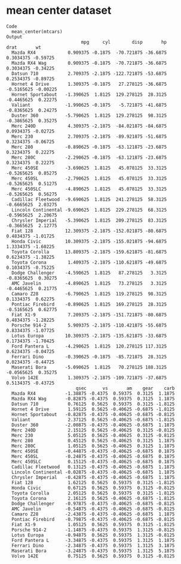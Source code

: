 # mean center dataset

    Code
      mean_center(mtcars)
    Output
                                mpg     cyl        disp       hp       drat       wt
      Mazda RX4            0.909375 -0.1875  -70.721875 -36.6875  0.3034375 -0.59725
      Mazda RX4 Wag        0.909375 -0.1875  -70.721875 -36.6875  0.3034375 -0.34225
      Datsun 710           2.709375 -2.1875 -122.721875 -53.6875  0.2534375 -0.89725
      Hornet 4 Drive       1.309375 -0.1875   27.278125 -36.6875 -0.5165625 -0.00225
      Hornet Sportabout   -1.390625  1.8125  129.278125  28.3125 -0.4465625  0.22275
      Valiant             -1.990625 -0.1875   -5.721875 -41.6875 -0.8365625  0.24275
      Duster 360          -5.790625  1.8125  129.278125  98.3125 -0.3865625  0.35275
      Merc 240D            4.309375 -2.1875  -84.021875 -84.6875  0.0934375 -0.02725
      Merc 230             2.709375 -2.1875  -89.921875 -51.6875  0.3234375 -0.06725
      Merc 280            -0.890625 -0.1875  -63.121875 -23.6875  0.3234375  0.22275
      Merc 280C           -2.290625 -0.1875  -63.121875 -23.6875  0.3234375  0.22275
      Merc 450SE          -3.690625  1.8125   45.078125  33.3125 -0.5265625  0.85275
      Merc 450SL          -2.790625  1.8125   45.078125  33.3125 -0.5265625  0.51275
      Merc 450SLC         -4.890625  1.8125   45.078125  33.3125 -0.5265625  0.56275
      Cadillac Fleetwood  -9.690625  1.8125  241.278125  58.3125 -0.6665625  2.03275
      Lincoln Continental -9.690625  1.8125  229.278125  68.3125 -0.5965625  2.20675
      Chrysler Imperial   -5.390625  1.8125  209.278125  83.3125 -0.3665625  2.12775
      Fiat 128            12.309375 -2.1875 -152.021875 -80.6875  0.4834375 -1.01725
      Honda Civic         10.309375 -2.1875 -155.021875 -94.6875  1.3334375 -1.60225
      Toyota Corolla      13.809375 -2.1875 -159.621875 -81.6875  0.6234375 -1.38225
      Toyota Corona        1.409375 -2.1875 -110.621875 -49.6875  0.1034375 -0.75225
      Dodge Challenger    -4.590625  1.8125   87.278125   3.3125 -0.8365625  0.30275
      AMC Javelin         -4.890625  1.8125   73.278125   3.3125 -0.4465625  0.21775
      Camaro Z28          -6.790625  1.8125  119.278125  98.3125  0.1334375  0.62275
      Pontiac Firebird    -0.890625  1.8125  169.278125  28.3125 -0.5165625  0.62775
      Fiat X1-9            7.209375 -2.1875 -151.721875 -80.6875  0.4834375 -1.28225
      Porsche 914-2        5.909375 -2.1875 -110.421875 -55.6875  0.8334375 -1.07725
      Lotus Europa        10.309375 -2.1875 -135.621875 -33.6875  0.1734375 -1.70425
      Ford Pantera L      -4.290625  1.8125  120.278125 117.3125  0.6234375 -0.04725
      Ferrari Dino        -0.390625 -0.1875  -85.721875  28.3125  0.0234375 -0.44725
      Maserati Bora       -5.090625  1.8125   70.278125 188.3125 -0.0565625  0.35275
      Volvo 142E           1.309375 -2.1875 -109.721875 -37.6875  0.5134375 -0.43725
                              qsec      vs       am    gear    carb
      Mazda RX4           -1.38875 -0.4375  0.59375  0.3125  1.1875
      Mazda RX4 Wag       -0.82875 -0.4375  0.59375  0.3125  1.1875
      Datsun 710           0.76125  0.5625  0.59375  0.3125 -1.8125
      Hornet 4 Drive       1.59125  0.5625 -0.40625 -0.6875 -1.8125
      Hornet Sportabout   -0.82875 -0.4375 -0.40625 -0.6875 -0.8125
      Valiant              2.37125  0.5625 -0.40625 -0.6875 -1.8125
      Duster 360          -2.00875 -0.4375 -0.40625 -0.6875  1.1875
      Merc 240D            2.15125  0.5625 -0.40625  0.3125 -0.8125
      Merc 230             5.05125  0.5625 -0.40625  0.3125 -0.8125
      Merc 280             0.45125  0.5625 -0.40625  0.3125  1.1875
      Merc 280C            1.05125  0.5625 -0.40625  0.3125  1.1875
      Merc 450SE          -0.44875 -0.4375 -0.40625 -0.6875  0.1875
      Merc 450SL          -0.24875 -0.4375 -0.40625 -0.6875  0.1875
      Merc 450SLC          0.15125 -0.4375 -0.40625 -0.6875  0.1875
      Cadillac Fleetwood   0.13125 -0.4375 -0.40625 -0.6875  1.1875
      Lincoln Continental -0.02875 -0.4375 -0.40625 -0.6875  1.1875
      Chrysler Imperial   -0.42875 -0.4375 -0.40625 -0.6875  1.1875
      Fiat 128             1.62125  0.5625  0.59375  0.3125 -1.8125
      Honda Civic          0.67125  0.5625  0.59375  0.3125 -0.8125
      Toyota Corolla       2.05125  0.5625  0.59375  0.3125 -1.8125
      Toyota Corona        2.16125  0.5625 -0.40625 -0.6875 -1.8125
      Dodge Challenger    -0.97875 -0.4375 -0.40625 -0.6875 -0.8125
      AMC Javelin         -0.54875 -0.4375 -0.40625 -0.6875 -0.8125
      Camaro Z28          -2.43875 -0.4375 -0.40625 -0.6875  1.1875
      Pontiac Firebird    -0.79875 -0.4375 -0.40625 -0.6875 -0.8125
      Fiat X1-9            1.05125  0.5625  0.59375  0.3125 -1.8125
      Porsche 914-2       -1.14875 -0.4375  0.59375  1.3125 -0.8125
      Lotus Europa        -0.94875  0.5625  0.59375  1.3125 -0.8125
      Ford Pantera L      -3.34875 -0.4375  0.59375  1.3125  1.1875
      Ferrari Dino        -2.34875 -0.4375  0.59375  1.3125  3.1875
      Maserati Bora       -3.24875 -0.4375  0.59375  1.3125  5.1875
      Volvo 142E           0.75125  0.5625  0.59375  0.3125 -0.8125

